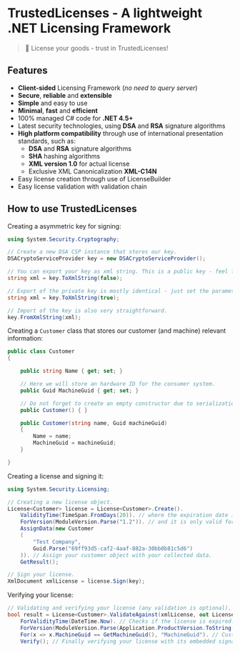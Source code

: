 # TrustedLicenses - A lightweight .NET Licensing Framework
> 📜 License your goods - trust in TrustedLicenses!

## Features
- **Client-sided** Licensing Framework (*no need to query server*)
- **Secure**, **reliable** and **extensible**
- **Simple** and easy to use
- **Minimal**, **fast** and **efficient**
- 100% managed C# code for **.NET 4.5+**
- Latest security technologies, using **DSA** and **RSA** signature algorithms
- **High platform compatibility** through use of international presentation standards, such as:
	- **DSA** and **RSA** signature algorithms
	- **SHA** hashing algorithms
	- **XML version 1.0** for actual license
	- Exclusive XML Canonicalization **XML-C14N**
- Easy license creation through use of LicenseBuilder
- Easy license validation with validation chain

## How to use TrustedLicenses

Creating a asymmetric key for signing:

```C#
using System.Security.Cryptography;

// Create a new DSA CSP instance that stores our key.
DSACryptoServiceProvider key = new DSACryptoServiceProvider();

// You can export your key as xml string. This is a public key - feel free to distribute it to your customers.
string xml = key.ToXmlString(false);

// Export of the private key is mostly identical - just set the parameter to 'true'. Never distribute this key!
string xml = key.ToXmlString(true);

// Import of the key is also very straightforward.
key.FromXmlString(xml);
```

Creating a ``Customer`` class that stores our customer (and machine) relevant information:

```C#
public class Customer
{

	public string Name { get; set; }

	// Here we will store an hardware ID for the consumer system.
	public Guid MachineGuid { get; set; }

	// Do not forget to create an empty constructor due to serialization.
	public Customer() { }

	public Customer(string name, Guid machineGuid)
	{
		Name = name;
		MachineGuid = machineGuid;
	}

}
```

Creating a license and signing it:

```C#
using System.Security.Licensing;

// Creating a new license object.
License<Customer> license = License<Customer>.Create().
	ValidityTime(TimeSpan.FromDays(20)). // where the expiration date is in 20 days.
	ForVersion(ModuleVersion.Parse("1.2")). // and it is only valid for your program in version 1.2.
	AssignData(new Customer
	(
		"Test Company",
		Guid.Parse("69ff93d5-caf2-4aaf-882a-30bb0b81c5d6")
	)). // Assign your customer object with your collected data.
	GetResult();

// Sign your license.
XmlDocument xmlLicense = license.Sign(key);
```

Verifying your license:

```C#
// Validating and verifying your license (any validation is optional).
bool result = License<Customer>.ValidateAgainst(xmlLicense, out License<Customer> outLicense).
	ForValidityTime(DateTime.Now). // Checks if the license is expired.
	ForVersion(ModuleVersion.Parse(Application.ProductVersion.ToString())). // Checks if the license is valid for this version of your program.
	For(x => x.MachineGuid == GetMachineGuid(), "MachineGuid"). // Custom validation against our hardware ID. GetMachineGuid() is a call to a function wich creates a unique hardware ID for the current system.
	Verify(); // Finally verifying your license with its embedded signature.
```